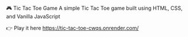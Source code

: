 🎮 Tic Tac Toe Game
A simple Tic Tac Toe game built using HTML, CSS, and Vanilla JavaScript

👉 Play it here
https://tic-tac-toe-cwqs.onrender.com/
